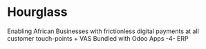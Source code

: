 # Hourglass
Enabling African Businesses with frictionless digital payments at all customer touch-points + VAS Bundled with Odoo Apps -4- ERP
